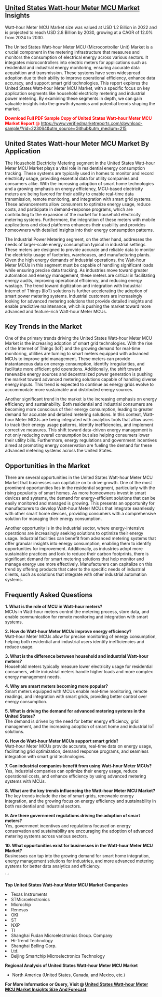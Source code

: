 <h2><a href="https://www.verifiedmarketreports.com/download-sample/?rid=223064&amp;utm_source=Github&amp;utm_medium=215" target="_blank">United States Watt-hour Meter MCU Market</a> Insights</h2><p>Watt-hour Meter MCU Market size was valued at USD 1.2 Billion in 2022 and is projected to reach USD 2.8 Billion by 2030, growing at a CAGR of 12.0% from 2024 to 2030.</p><p> <p>The United States Watt-hour Meter MCU (Microcontroller Unit) Market is a crucial component in the metering infrastructure that measures and monitors the consumption of electrical energy across various sectors. It integrates microcontrollers into electric meters for applications such as residential and industrial energy monitoring, ensuring accurate data acquisition and transmission. These systems have seen widespread adoption due to their ability to improve operational efficiency, enhance data accuracy, and support smart grid technologies. This report explores the United States Watt-hour Meter MCU Market, with a specific focus on key application segments like household electricity metering and industrial power metering. By examining these segments in depth, we can gain valuable insights into the growth dynamics and potential trends shaping the market. <p><span class=""><span style="color: #ff0000;"><strong>Download Full PDF Sample Copy of United States Watt-hour Meter MCU Market Report</strong> @ </span><a href="https://www.verifiedmarketreports.com/download-sample/?rid=223064&amp;utm_source=Github&amp;utm_medium=215" target="_blank">https://www.verifiedmarketreports.com/download-sample/?rid=223064&amp;utm_source=Github&amp;utm_medium=215</a></span></p></p> <h2>United States Watt-hour Meter MCU Market By Application</h2> <p>The Household Electricity Metering segment in the United States Watt-hour Meter MCU Market plays a vital role in residential energy consumption tracking. These systems are typically used in homes to monitor and record electricity usage, providing essential data for utility companies and consumers alike. With the increasing adoption of smart home technologies and a growing emphasis on energy efficiency, MCU-based electricity meters are being favored for their ability to enable real-time data transmission, remote monitoring, and integration with smart grid systems. These advancements allow consumers to optimize energy usage, reduce costs, and participate in demand-response programs, which are contributing to the expansion of the market for household electricity metering systems. Furthermore, the integration of these meters with mobile applications and cloud platforms enhances their usability and provides homeowners with detailed insights into their energy consumption patterns.</p> <p>The Industrial Power Metering segment, on the other hand, addresses the needs of larger-scale energy consumption typical in industrial settings. These meters are designed to provide accurate and reliable data to monitor the electricity usage of factories, warehouses, and manufacturing plants. Given the high energy demands of industrial operations, the Watt-hour Meter MCUs in this segment must be capable of handling significant loads while ensuring precise data tracking. As industries move toward greater automation and energy management, these meters are critical in facilitating energy audits, improving operational efficiency, and reducing energy wastage. The trend toward digitization and integration with Industrial Internet of Things (IIoT) solutions is further accelerating the adoption of smart power metering systems. Industrial customers are increasingly looking for advanced metering solutions that provide detailed insights and enable predictive maintenance, which is pushing the market toward more advanced and feature-rich Watt-hour Meter MCUs.</p> <h2>Key Trends in the Market</h2> <p>One of the primary trends driving the United States Watt-hour Meter MCU Market is the increasing adoption of smart grid technologies. With the rise of the Internet of Things (IoT) and the growing demand for real-time monitoring, utilities are turning to smart meters equipped with advanced MCUs to improve grid management. These meters can provide instantaneous data on energy consumption, identify irregularities, and facilitate more efficient grid operations. Additionally, the shift toward renewable energy sources and decentralized power generation is pushing the market toward advanced metering solutions capable of handling diverse energy inputs. This trend is expected to continue as energy grids evolve to accommodate more sustainable and distributed energy sources.</p> <p>Another significant trend in the market is the increasing emphasis on energy efficiency and sustainability. Both residential and industrial consumers are becoming more conscious of their energy consumption, leading to greater demand for accurate and detailed metering solutions. In this context, Watt-hour Meter MCUs are being integrated with analytics tools that allow users to track their energy usage patterns, identify inefficiencies, and implement corrective measures. This shift toward data-driven energy management is not only reducing overall consumption but also helping consumers lower their utility bills. Furthermore, energy regulations and government incentives aimed at promoting energy conservation are fueling the demand for these advanced metering systems across the United States.</p> <h2>Opportunities in the Market</h2> <p>There are several opportunities in the United States Watt-hour Meter MCU Market that businesses can capitalize on to drive growth. One of the most prominent opportunities lies in the residential segment, particularly with the rising popularity of smart homes. As more homeowners invest in smart devices and systems, the demand for energy-efficient solutions that can be easily monitored and managed is growing. This presents an opportunity for manufacturers to develop Watt-hour Meter MCUs that integrate seamlessly with other smart home devices, providing consumers with a comprehensive solution for managing their energy consumption.</p> <p>Another opportunity is in the industrial sector, where energy-intensive operations are increasingly seeking solutions to optimize their energy usage. Industrial facilities can benefit from advanced metering systems that offer granular insights into energy consumption, enabling them to identify opportunities for improvement. Additionally, as industries adopt more sustainable practices and look to reduce their carbon footprints, there is significant demand for smart metering solutions that help monitor and manage energy use more effectively. Manufacturers can capitalize on this trend by offering products that cater to the specific needs of industrial clients, such as solutions that integrate with other industrial automation systems.</p> <h2>Frequently Asked Questions</h2> <p><strong>1. What is the role of MCU in Watt-hour meters?</strong><br>MCUs in Watt-hour meters control the metering process, store data, and enable communication for remote monitoring and integration with smart systems.</p> <p><strong>2. How do Watt-hour Meter MCUs improve energy efficiency?</strong><br>Watt-hour Meter MCUs allow for precise monitoring of energy consumption, helping both residential and industrial users identify inefficiencies and reduce usage.</p> <p><strong>3. What is the difference between household and industrial Watt-hour meters?</strong><br>Household meters typically measure lower electricity usage for residential consumers, while industrial meters handle higher loads and more complex energy management needs.</p> <p><strong>4. Why are smart meters becoming more popular?</strong><br>Smart meters equipped with MCUs enable real-time monitoring, remote readings, and integration with smart grids, providing better control over energy consumption.</p> <p><strong>5. What is driving the demand for advanced metering systems in the United States?</strong><br>The demand is driven by the need for better energy efficiency, grid management, and the increasing adoption of smart home and industrial IoT solutions.</p> <p><strong>6. How do Watt-hour Meter MCUs support smart grids?</strong><br>Watt-hour Meter MCUs provide accurate, real-time data on energy usage, facilitating grid optimization, demand response programs, and seamless integration with smart grid technologies.</p> <p><strong>7. Can industrial companies benefit from using Watt-hour Meter MCUs?</strong><br>Yes, industrial companies can optimize their energy usage, reduce operational costs, and enhance efficiency by using advanced metering systems with MCUs.</p> <p><strong>8. What are the key trends influencing the Watt-hour Meter MCU Market?</strong><br>The key trends include the rise of smart grids, renewable energy integration, and the growing focus on energy efficiency and sustainability in both residential and industrial sectors.</p> <p><strong>9. Are there government regulations driving the adoption of smart meters?</strong><br>Yes, government incentives and regulations focused on energy conservation and sustainability are encouraging the adoption of advanced metering systems across various sectors.</p> <p><strong>10. What opportunities exist for businesses in the Watt-hour Meter MCU Market?</strong><br>Businesses can tap into the growing demand for smart home integration, energy management solutions for industries, and more advanced metering systems for better data analytics and efficiency.</p> ```</p><p><strong>Top United States Watt-hour Meter MCU Market Companies</strong></p><div data-test-id=""><p><li>Texas Instruments</li><li> STMicroelectronics</li><li> Microchip</li><li> Renesas</li><li> OKI</li><li> ST</li><li> NXP</li><li> TI</li><li> Shanghai Fudan Microelectronics Group. Company</li><li> Hi-Trend Technology</li><li> Shanghai Belling Corp.</li><li>Ltd.</li><li> Beijing Smartchip Microelectronics Technology</li></p><div><strong>Regional Analysis of&nbsp;United States Watt-hour Meter MCU Market</strong></div><ul><li dir="ltr"><p dir="ltr">North America&nbsp;(United States, Canada, and Mexico, etc.)</p></li></ul><p><strong>For More Information or Query, Visit @&nbsp;</strong><strong><a href="https://www.verifiedmarketreports.com/product/watt-hour-meter-mcu-market/?utm_source=Github&amp;utm_medium=215" target="_blank">United States Watt-hour Meter MCU Market Insights Size And Forecast</a></strong></p></div>
